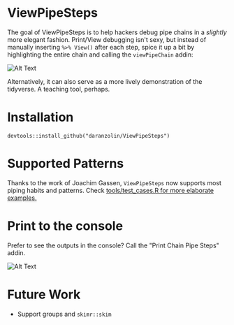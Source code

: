 # ViewPipeSteps

The goal of ViewPipeSteps is to help hackers debug pipe chains in a *slightly* more elegant fashion. Print/View debugging isn't sexy, but instead of manually inserting `%>% View()` after each step, spice it up a bit by highlighting the entire chain and calling the `viewPipeChain` addin:

![Alt Text](https://media.giphy.com/media/24p7Q2DkFpy5slRhOy/giphy.gif)

Alternatively, it can also serve as a more lively demonstration of the tidyverse. A teaching tool, perhaps.

# Installation

```
devtools::install_github("daranzolin/ViewPipeSteps")

```
# Supported Patterns

Thanks to the work of Joachim Gassen, `ViewPipeSteps` now supports most piping habits and patterns. Check [tools/test_cases.R for more elaborate examples.](https://github.com/daranzolin/ViewPipeSteps/blob/master/tools/test_cases.R) 

# Print to the console

Prefer to see the outputs in the console? Call the "Print Chain Pipe Steps" addin.

![Alt Text](https://media.giphy.com/media/jU2hXQUcYIumX9XWAq/giphy.gif)

# Future Work

* Support groups and `skimr::skim`



